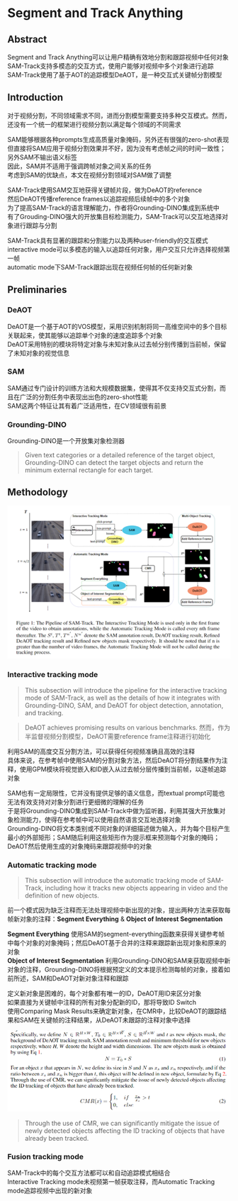 # Segment and Track Anything

## Abstract
Segment and Track Anything可以让用户精确有效地分割和跟踪视频中任何对象  
SAM-Track支持多模态的交互方式，使用户能够对视频中多个对象进行追踪  
SAM-Track使用了基于AOT的追踪模型DeAOT，是一种交互式关键帧分割模型  


## Introduction
对于视频分割，不同领域需求不同，进而分割模型需要支持多种交互模式。然而，还没有一个统一的框架进行视频分割以满足每个领域的不同需求  

SAM能够根据各种prompts生成高质量对象掩码，另外还有很强的zero-shot表现  
但直接将SAM应用于视频分割效果并不好，因为没有考虑帧之间的时间一致性；另外SAM不输出语义标签  
因此，SAM并不适用于强调跨帧对象之间关系的任务  
考虑到SAM的优缺点，本文在视频分割领域对SAM做了调整  

SAM-Track使用SAM交互地获得关键帧片段，做为DeAOT的reference  
然后DeAOT传播reference frames以追踪视频后续帧中的多个对象  
为了提高SAM-Track的语言理解能力，作者将Grounding-DINO集成到系统中  
有了Grouding-DINO强大的开放集目标检测能力，SAM-Track可以交互地选择对象进行跟踪与分割  

SAM-Track具有显著的跟踪和分割能力以及两种user-friendly的交互模式  
interactive mode可以多模态的输入以追踪任何对象，用户交互只允许选择视频第一帧  
automatic mode下SAM-Track跟踪出现在视频任何帧的任何新对象  

## Preliminaries
### DeAOT
DeAOT是一个基于AOT的VOS模型，采用识别机制将同一高维空间中的多个目标关联起来，使其能够以追踪单个对象的速度追踪多个对象  
DeAOT采用特别的模块将特定对象与未知对象从过去帧分别传播到当前帧，保留了未知对象的视觉信息

### SAM
SAM通过专门设计的训练方法和大规模数据集，使得其不仅支持交互式分割，而且在广泛的分割任务中表现出出色的zero-shot性能  
SAM这两个特征让其有着广泛适用性，在CV领域很有前景

### Grounding-DINO
Grounding-DINO是一个开放集对象检测器  
> Given text categories or a detailed reference of the target object, Grounding-DINO can detect the target objects and return the minimum external rectangle for each target.


## Methodology
![SAM-Track](res/SAM_Track.png)

### Interactive tracking mode
> This subsection will introduce the pipeline for the interactive tracking mode of SAM-Track, as well as the details of how it integrates with Grounding-DINO, SAM, and DeAOT for object detection, annotation, and tracking.

> DeAOT achieves promising results on various benchmarks. 
然而，作为半监督视频分割模型，DeAOT需要reference frame注释进行初始化  

利用SAM的高度交互分割方法，可以获得任何视频准确且高效的注释  
具体来说，在参考帧中使用SAM的分割对象方法，然后DeAOT将分割结果作为注释，使用GPM模块将视觉嵌入和ID嵌入从过去帧分层传播到当前帧，以逐帧追踪对象  

SAM也有一定局限性，它并没有提供足够的语义信息，而textual prompt可能也无法有效支持对对象分割进行更细微的理解的任务  
于是将Grounding-DINO集成到SAM-Track中做为监听器，利用其强大开放集对象检测能力，使得在参考帧中可以使用自然语言交互地选择对象  
Grounding-DINO将文本类别或不同对象的详细描述做为输入，并为每个目标产生最小的外部矩形；SAM随后利用这些矩形作为提示框来预测每个对象的掩码；DeAOT然后使用生成的对象掩码来跟踪视频中的对象

### Automatic tracking mode
> This subsection will introduce the automatic tracking mode of SAM-Track, including how it tracks new objects appearing in video and the definition of new objects.

前一个模式因为缺乏注释而无法处理视频中新出现的对象，提出两种方法来获取每帧新对象的注释：**Segment Everything** & **Object of Interest Segmentation**  

**Segment Everything** 使用SAM的segment-everything函数来获得关键参考帧中每个对象的对象掩码；然后DeAOT基于合并的注释来跟踪新出现对象和原来的对象  
**Object of Interest Segmentation** 利用Grounding-DINO和SAM来获取视频中新对象的注释，Grounding-DINO将根据预定义的文本提示检测每帧的对象，接着如前所述，SAM和DeAOT对新对象注释和跟踪  

定义新对象是困难的，每个对象都有唯一的ID，DeAOT用ID来区分对象  
如果直接为关键帧中注释的所有对象分配新的ID，那将导致ID Switch  
使用Comparing Mask Results来确定新对象，在CMR中，比较DeAOT的跟踪结果和SAM在关键帧的注释结果，从DeAOT未跟踪的注释对象中选择  

![CMR](res/CMR.png)

> Through the use of CMR, we can significantly mitigate the issue of newly detected objects affecting the ID tracking of objects that have already been tracked.

### Fusion tracking mode
SAM-Track中的每个交互方法都可以和自动追踪模式相结合  
Interactive Tracking mode未视频第一帧获取注释，而Automatic Tracking mode追踪视频中出现的新对象  

